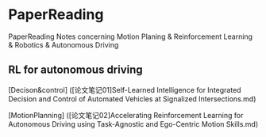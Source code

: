# PaperReading
PaperReading Notes concerning Motion Planing &amp; Reinforcement Learning &amp; Robotics &amp; Autonomous Driving

## RL for autonomous driving

[Decison&control] ([论文笔记01]Self-Learned Intelligence for Integrated Decision and Control of Automated Vehicles at Signalized Intersections.md)

[MotionPlanning] ([论文笔记02]Accelerating Reinforcement Learning for Autonomous Driving using Task-Agnostic and Ego-Centric Motion Skills.md)